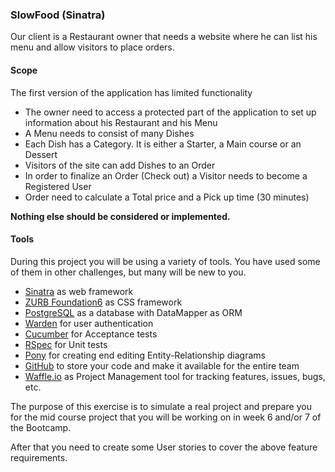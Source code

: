 ### SlowFood (Sinatra)

Our client is a Restaurant owner that needs a website where he can list his menu and allow visitors to place orders.

#### Scope

The first version of the application has limited functionality

* The owner need to access a protected part of the application to set up information about his Restaurant and his Menu
* A Menu needs to consist of many Dishes
* Each Dish has a Category. It is either a Starter, a Main course or an Dessert
* Visitors of the site can add Dishes to an Order
* In order to finalize an Order (Check out) a Visitor needs to become a Registered User
* Order need to calculate a Total price and a Pick up time (30 minutes)

**Nothing else should be considered or implemented.**

#### Tools
During this project you will be using a variety of tools. You have used some of them in other challenges, but many will be new to you. 
* [Sinatra](http://www.sinatrarb.com/) as web framework
* [ZURB Foundation6](http://foundation.zurb.com/sites/docs/) as CSS framework
* [PostgreSQL](http://www.postgresql.org/) as a database with DataMapper as ORM
* [Warden](https://github.com/hassox/warden) for user authentication
* [Cucumber](https://cucumber.io/) for Acceptance tests
* [RSpec](http://rspec.info/) for Unit tests
* [Pony](https://editor.ponyorm.com/) for creating end editing Entity-Relationship diagrams
* [GitHub](https://github.com/) to store your code and make it available for the entire team
* [Waffle.io](https://waffle.io/) as Project Management tool for tracking features, issues, bugs, etc.

The purpose of this exercise is to simulate a real project and prepare you for the mid course project that you will be working on in week 6 and/or 7 of the Bootcamp.  


After that you need to create some User stories to cover the above feature requirements. 

 






